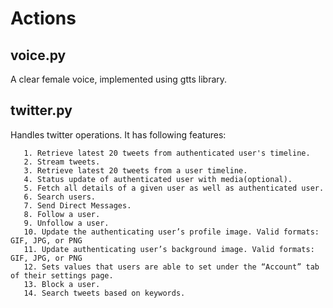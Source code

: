 # Actions

## voice.py
A clear female voice, implemented using gtts library.

## twitter.py 
Handles twitter operations. It has following features:
       
       1. Retrieve latest 20 tweets from authenticated user's timeline.
       2. Stream tweets.
       3. Retrieve latest 20 tweets from a user timeline.
       4. Status update of authenticated user with media(optional).
       5. Fetch all details of a given user as well as authenticated user.
       6. Search users.
       7. Send Direct Messages.
       8. Follow a user.
       9. Unfollow a user.
       10. Update the authenticating user’s profile image. Valid formats: GIF, JPG, or PNG
       11. Update authenticating user’s background image. Valid formats: GIF, JPG, or PNG
       12. Sets values that users are able to set under the “Account” tab of their settings page.
       13. Block a user.
       14. Search tweets based on keywords. 
